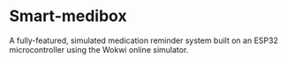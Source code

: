 # Smart-medibox
A fully-featured, simulated medication reminder system built on an ESP32 microcontroller using the Wokwi online simulator.
